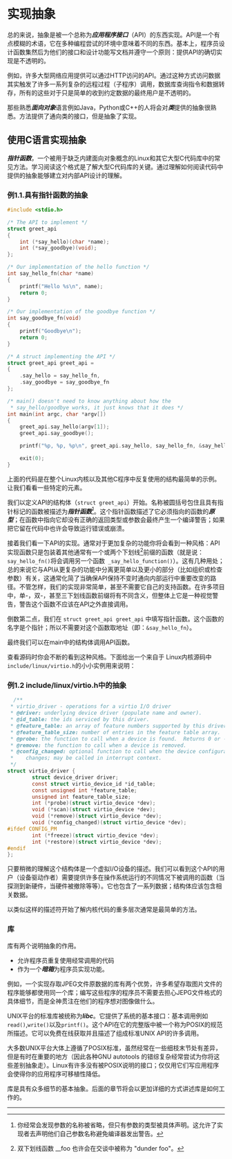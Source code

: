 # 实现抽象

总的来说，抽象是被一个总称为***应用程序接口***（API）的东西实现。API是一个有点模糊的术语，它在多种编程尝试的环境中意味着不同的东西。基本上，程序员设计函数集然后为他们的接口和设计功能写文档并遵守一个原则：提供API的确切实现是不透明的。

例如，许多大型网络应用提供可以通过HTTP访问的API。通过这种方式访问数据其实触发了许多一系列复杂的远程过程（子程序）调用，数据库查询指令和数据转存，所有的这些对于只是简单的收到约定数据的最终用户是不透明的。

那些熟悉***面向对象***语言例如Java，Python或C++的人将会对***类***提供的抽象很熟悉。方法提供了通向类的接口，但是抽象了实现。

## 使用C语言实现抽象

***指针函数***，一个被用于缺乏内建面向对象概念的Linux和其它大型C代码库中的常见方法。学习阅读这个格式是了解大型C代码库的关键。通过理解如何阅读代码中提供的抽象能够建立对内部API设计的理解。

### 例1.1.具有指针函数的抽象

```c
#include <stdio.h>

/* The API to implement */
struct greet_api
{
	int (*say_hello)(char *name);
	int (*say_goodbye)(void);
};

/* Our implementation of the hello function */
int say_hello_fn(char *name)
{
	printf("Hello %s\n", name);
	return 0;
}

/* Our implementation of the goodbye function */
int say_goodbye_fn(void)
{
	printf("Goodbye\n");
	return 0;
}

/* A struct implementing the API */
struct greet_api greet_api =
{
	.say_hello = say_hello_fn,
	.say_goodbye = say_goodbye_fn
};

/* main() doesn't need to know anything about how the
 * say_hello/goodbye works, it just knows that it does */
int main(int argc, char *argv[])
{
	greet_api.say_hello(argv[1]);
	greet_api.say_goodbye();

	printf("%p, %p, %p\n", greet_api.say_hello, say_hello_fn, &say_hello_fn);

	exit(0);
}
```

上面的代码是在整个Linux内核以及其他C程序中反复使用的结构最简单的示例。让我们看看一些特定的元素。

我们以定义API的结构体（``struct greet_api``）开始。名称被圆括号包住且具有指针标记的函数被描述为***指针函数***[^1]。这个指针函数描述了它必须指向的函数的***原型***；在函数中指向它却没有正确的返回类型或参数会最终产生一个编译警告；如果把它留在代码中也许会导致运行错误或崩溃。

接着我们看一下API的实现。通常对于更加复杂的功能你将会看到一种风格：API实现函数只是包装着其他通常有一个或两个下划线[^2]前缀的函数（就是说：``say_hello_fn()``将会调用另一个函数`` _say_hello_function()``）。这有几种用处；总的来说它与API从更复杂的功能中分离更简单以及更小的部分（比如组织或检查参数）有关，这通常化简了当确保API保持不变时通向内部运行中重要改变的路径。不管怎样，我们的实现非常简单，甚至不需要它自己的支持函数。在许多项目中，单-，双-，甚至三下划线函数前缀将有不同含义，但整体上它是一种视觉警告，警告这个函数不应该在API之外直接调用。

倒数第二点，我们在 ``struct greet_api greet_api`` 中填写指针函数。这个函数的名字是个指针；所以不需要对这个函数取地址（即：``&say_hello_fn``）。

最终我们可以在main中的结构体调用API函数。

查看源码时你会不断的看到这种风格。下面给出一个来自于 Linux内核源码中``include/linux/virtio.h``的小小实例用来说明：

### 例1.2 include/linux/virtio.h中的抽象

<span id="virto-abstraction">

```c
  /**
 * virtio_driver - operations for a virtio I/O driver
 * @driver: underlying device driver (populate name and owner).
 * @id_table: the ids serviced by this driver.
 * @feature_table: an array of feature numbers supported by this driver.
 * @feature_table_size: number of entries in the feature table array.
 * @probe: the function to call when a device is found.  Returns 0 or -errno.
 * @remove: the function to call when a device is removed.
 * @config_changed: optional function to call when the device configuration
 *    changes; may be called in interrupt context.
 */
struct virtio_driver {
        struct device_driver driver;
        const struct virtio_device_id *id_table;
        const unsigned int *feature_table;
        unsigned int feature_table_size;
        int (*probe)(struct virtio_device *dev);
        void (*scan)(struct virtio_device *dev);
        void (*remove)(struct virtio_device *dev);
        void (*config_changed)(struct virtio_device *dev);
#ifdef CONFIG_PM
        int (*freeze)(struct virtio_device *dev);
        int (*restore)(struct virtio_device *dev);
#endif
};
```

只要稍微的理解这个结构体是一个虚拟I/O设备的描述。我们可以看到这个API的用户（设备驱动作者）需要提供许多在操作系统运行的不同情况下被调用的函数（当探测到新硬件，当硬件被撤除等等）。它也包含了一系列数据；结构体应该包含相关数据。

以类似这样的描述符开始了解内核代码的重多层次通常是最简单的方法。

### 库

库有两个说明抽象的作用。

* 允许程序员重复使用经常调用的代码
* 作为一个***暗箱***为程序员实现功能。

例如，一个实现存取JPEG文件原数据的库有两个优势，许多希望存取图片文件的程序能够都使用同一个库；编写这些程序的程序员不需要去担心JEPG文件格式的具体细节，而是全神贯注在他们的程序想对图像做什么。

UNIX平台的标准库被统称为***libc***。它提供了系统的基本接口：基本调用例如``read()``,``write()``以及``printf()``。这个API在它的完整版中被一个称为POSIX的规范所描述。它可以免费在线获取并且描述了组成标准UNIX API的许多调用。

大多数UNIX平台大体上遵循了POSIX标准，虽然经常在一些细枝末节处有差异，但是有时在重要的地方（因此各种GNU autotools 的错综复杂经常尝试为你将这些差别抽象走）。Linux有许多没有被POSIX说明的接口；仅仅用它们写应用程序会使得你的应用程序可移植性降低。

库是具有众多细节的基本抽象。后面的章节将会以更加详细的方式讲述库是如何工作的。





_____

[^1]: 你经常会发现参数的名称被省略，但只有参数的类型被具体声明。这允许了实现者去声明他们自己参数名称避免编译器发出警告。
[^2]: 双下划线函数 __foo 也许会在交谈中被称为 "dunder foo"。

 


